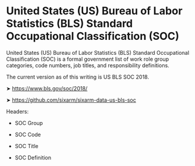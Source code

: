 # United States (US) Bureau of Labor Statistics (BLS) Standard Occupational Classification (SOC)

United States (US) Bureau of Labor Statistics (BLS) Standard Occupational Classification (SOC) is a formal government list of work role group categories, code numbers, job titles, and responsibility definitions.

The current version as of this writing is US BLS SOC 2018.

➤ <https://www.bls.gov/soc/2018/>

➤ <https://github.com/sixarm/sixarm-data-us-bls-soc>

Headers:

  * SOC Group

  * SOC Code

  * SOC Title

  * SOC Definition
